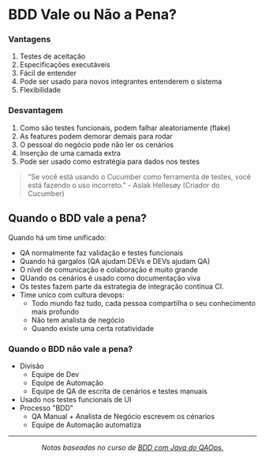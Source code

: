 # BDD Vale ou Não a Pena?

### Vantagens
1. Testes de aceitação
2. Especificações executáveis
3. Fácil de entender
4. Pode ser usado para novos integrantes entenderem o sistema
5. Flexibilidade

### Desvantagem
1. Como são testes funcionais, podem falhar aleatoriamente (flake)
2. As features podem demorar demais para rodar
3. O pessoal do negócio pode não ler os cenários
4. Inserção de uma camada extra
5. Pode ser usado como estratégia para dados nos testes

> "Se você está usando o Cucumber como ferramenta de testes, você está fazendo o uso incorreto." - Aslak Hellesøy (Criador do Cucumber)


## Quando o BDD vale a pena?
Quando há um time unificado:
* QA normalmente faz validação e testes funcionais
* Quando há gargalos (QA ajudam DEVs e DEVs ajudam QA)
* O nível de comunicação e colaboração é muito grande 
* QUando os cenários é usado como documentação viva
* Os testes fazem parte da estrategia de integração contínua CI.
* Time unico com cultura devops:
    * Todo mundo faz tudo, cada pessoa compartilha o seu conhecimento mais profundo
    * Não tem analista de negócio
    * Quando existe uma certa rotatividade


### Quando o BDD não vale a pena?
* Divisão
    * Equipe de Dev
    * Equipe de Automação
    * Equipe de QA de escrita de cenários e testes manuais
* Usado nos testes funcionais de UI
* Processo "BDD"
    * QA Manual + Analista de Negócio escrevem os cénarios
    * Equipe de Automação automatiza

_______________
<p align="center"><i>Notas baseadas no curso de <a href="https://www.youtube.com/playlist?list=PLhJTa4U57yUuoZLHqiXXR97sMfy_Ia_3Q">BDD com Java do QAOps.</i></p>